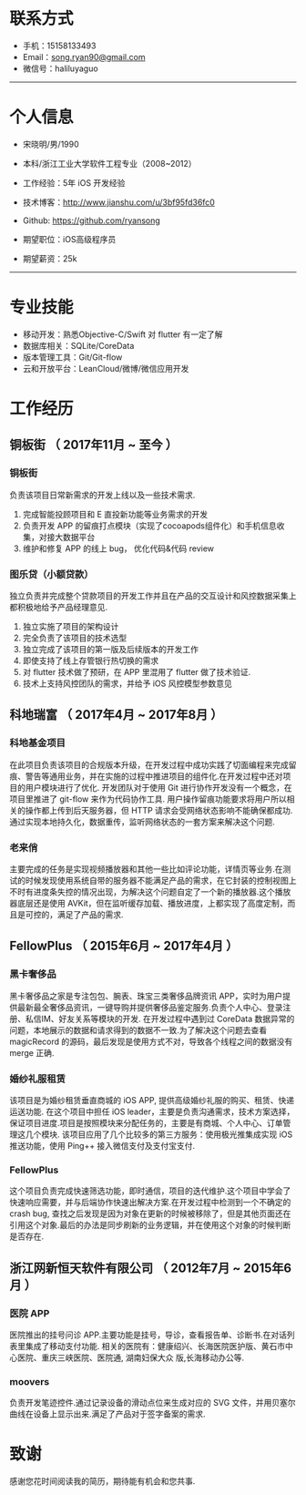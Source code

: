 # 联系方式

- 手机：15158133493
- Email：song.ryan90@gmail.com
- 微信号：haliluyaguo

---

# 个人信息

 - 宋晓明/男/1990 
 - 本科/浙江工业大学软件工程专业（2008~2012） 
 - 工作经验：5年 iOS 开发经验
 - 技术博客：http://www.jianshu.com/u/3bf95fd36fc0
 - Github: https://github.com/ryansong

 - 期望职位：iOS高级程序员
 - 期望薪资：25k

---

# 专业技能

- 移动开发：熟悉Objective-C/Swift 对 flutter 有一定了解
- 数据库相关：SQLite/CoreData
- 版本管理工具：Git/Git-flow
- 云和开放平台：LeanCloud/微博/微信应用开发

# 工作经历

## 铜板街 （ 2017年11月 ~ 至今 ）

### 铜板街
负责该项目日常新需求的开发上线以及一些技术需求.

1. 完成智能投顾项目和 E 直投新功能等业务需求的开发 
2. 负责开发 APP 的留痕打点模块（实现了cocoapods组件化）和手机信息收集，对接大数据平台
3. 维护和修复 APP 的线上 bug， 优化代码&代码 review

### 图乐贷（小额贷款）
独立负责并完成整个贷款项目的开发工作并且在产品的交互设计和风控数据采集上都积极地给予产品经理意见.

1. 独立实施了项目的架构设计 
2. 完全负责了该项目的技术选型 
3. 独立完成了该项目的第一版及后续版本的开发工作 
4. 即使支持了线上存管银行热切换的需求 
5. 对 flutter 技术做了预研，在 APP 里混用了 flutter 做了技术验证. 
6. 技术上支持风控团队的需求，并给予 iOS 风控模型参数意见

## 科地瑞富 （ 2017年4月 ~ 2017年8月 ）

### 科地基金项目 
在此项目负责该项目的合规版本升级，在开发过程中成功实践了切面编程来完成留痕、警告等通用业务，并在实施的过程中推进项目的组件化.在开发过程中还对项目的用户模块进行了优化.
开发团队对于使用 Git 进行协作开发没有一个概念，在项目里推进了 git-flow 来作为代码协作工具.
用户操作留痕功能要求将用户所以相关的操作都上传到后天服务器，但 HTTP 请求会受网络状态影响不能确保都成功.通过实现本地持久化，数据重传，监听网络状态的一套方案来解决这个问题.

### 老来俏

主要完成的任务是实现视频播放器和其他一些比如评论功能，详情页等业务.在测试的时候发现使用系统自带的服务器不能满足产品的需求，在它封装的控制视图上不时有进度条失控的情况出现，为解决这个问题自定了一个新的播放器.这个播放器底层还是使用 AVKit，但在监听缓存加载、播放进度，上都实现了高度定制，而且是可控的，满足了产品的需求.

## FellowPlus （ 2015年6月 ~ 2017年4月 ）
### 黑卡奢侈品
黑卡奢侈品之家是专注包包、腕表、珠宝三类奢侈品牌资讯 APP，实时为用户提供最新最全奢侈品资讯，一键导购并提供奢侈品鉴定服务.负责个人中心、登录注册、私信IM、好友关系等模块的开发.
在开发过程中遇到过 CoreData 数据异常的问题，本地展示的数据和请求得到的数据不一致.为了解决这个问题去查看 magicRecord 的源码，最后发现是使用方式不对，导致各个线程之间的数据没有 merge 正确.

### 婚纱礼服租赁
该项目是为婚纱租赁垂直商城的 iOS APP, 提供高级婚纱礼服的购买、租赁、快递运送功能.
在这个项目中担任 iOS leader，主要是负责沟通需求，技术方案选择，保证项目进度.项目是按照模块来分配任务的，主要是有商城、个人中心、订单管理这几个模块.
该项目应用了几个比较多的第三方服务：使用极光推集成实现 iOS 推送功能，使用 Ping++ 接入微信支付及支付宝支付.


### FellowPlus
这个项目负责完成快速筛选功能，即时通信，项目的迭代维护.这个项目中学会了快速响应需要，并与后端协作快速出解决方案.在开发过程中检测到一个不确定的 crash bug, 查找之后发现是因为对象在更新的时候被移除了，但是其他页面还在引用这个对象.最后的办法是同步刷新的业务逻辑，并在使用这个对象的时候判断是否存在.

## 浙江网新恒天软件有限公司 （ 2012年7月 ~ 2015年6月 ）
### 医院 APP
医院推出的挂号问诊 APP.主要功能是挂号，导诊，查看报告单、诊断书.在对话列表里集成了移动支付功能.
相关的医院有：健康绍兴、长海医院医护版、黄石市中心医院、重庆三峡医院、医院通, 湖南妇保大众
版,长海移动办公等.

### moovers
负责开发笔迹控件.通过记录设备的滑动点位来生成对应的 SVG 文件，并用贝塞尔曲线在设备上显示出来.满足了产品对于签字备案的需求.





# 致谢
感谢您花时间阅读我的简历，期待能有机会和您共事.


